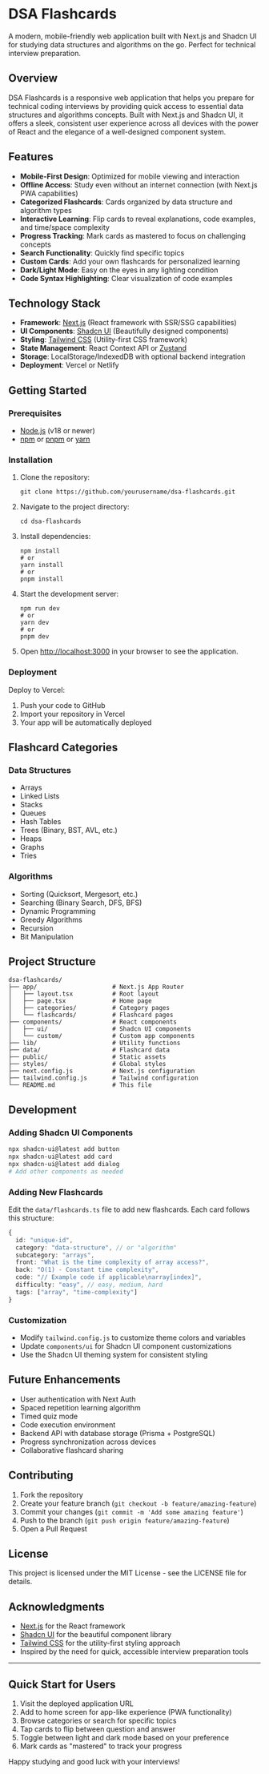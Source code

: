 # DSA Flashcards

A modern, mobile-friendly web application built with Next.js and Shadcn UI for studying data structures and algorithms on the go. Perfect for technical interview preparation.

## Overview

DSA Flashcards is a responsive web application that helps you prepare for technical coding interviews by providing quick access to essential data structures and algorithms concepts. Built with Next.js and Shadcn UI, it offers a sleek, consistent user experience across all devices with the power of React and the elegance of a well-designed component system.

## Features

- **Mobile-First Design**: Optimized for mobile viewing and interaction
- **Offline Access**: Study even without an internet connection (with Next.js PWA capabilities)
- **Categorized Flashcards**: Cards organized by data structure and algorithm types
- **Interactive Learning**: Flip cards to reveal explanations, code examples, and time/space complexity
- **Progress Tracking**: Mark cards as mastered to focus on challenging concepts
- **Search Functionality**: Quickly find specific topics
- **Custom Cards**: Add your own flashcards for personalized learning
- **Dark/Light Mode**: Easy on the eyes in any lighting condition
- **Code Syntax Highlighting**: Clear visualization of code examples

## Technology Stack

- **Framework**: [Next.js](https://nextjs.org/) (React framework with SSR/SSG capabilities)
- **UI Components**: [Shadcn UI](https://ui.shadcn.com/) (Beautifully designed components)
- **Styling**: [Tailwind CSS](https://tailwindcss.com/) (Utility-first CSS framework)
- **State Management**: React Context API or [Zustand](https://github.com/pmndrs/zustand)
- **Storage**: LocalStorage/IndexedDB with optional backend integration
- **Deployment**: Vercel or Netlify

## Getting Started

### Prerequisites

- [Node.js](https://nodejs.org/) (v18 or newer)
- [npm](https://www.npmjs.com/) or [pnpm](https://pnpm.io/) or [yarn](https://yarnpkg.com/)

### Installation

1. Clone the repository:
   ```
   git clone https://github.com/yourusername/dsa-flashcards.git
   ```

2. Navigate to the project directory:
   ```
   cd dsa-flashcards
   ```

3. Install dependencies:
   ```
   npm install
   # or
   yarn install
   # or
   pnpm install
   ```

4. Start the development server:
   ```
   npm run dev
   # or
   yarn dev
   # or
   pnpm dev
   ```

5. Open [http://localhost:3000](http://localhost:3000) in your browser to see the application.

### Deployment

Deploy to Vercel:

1. Push your code to GitHub
2. Import your repository in Vercel
3. Your app will be automatically deployed

## Flashcard Categories

### Data Structures
- Arrays
- Linked Lists
- Stacks
- Queues
- Hash Tables
- Trees (Binary, BST, AVL, etc.)
- Heaps
- Graphs
- Tries

### Algorithms
- Sorting (Quicksort, Mergesort, etc.)
- Searching (Binary Search, DFS, BFS)
- Dynamic Programming
- Greedy Algorithms
- Recursion
- Bit Manipulation

## Project Structure

```
dsa-flashcards/
├── app/                     # Next.js App Router
│   ├── layout.tsx           # Root layout
│   ├── page.tsx             # Home page
│   ├── categories/          # Category pages
│   └── flashcards/          # Flashcard pages
├── components/              # React components
│   ├── ui/                  # Shadcn UI components
│   └── custom/              # Custom app components
├── lib/                     # Utility functions
├── data/                    # Flashcard data
├── public/                  # Static assets
├── styles/                  # Global styles
├── next.config.js           # Next.js configuration
├── tailwind.config.js       # Tailwind configuration
└── README.md                # This file
```

## Development

### Adding Shadcn UI Components

```bash
npx shadcn-ui@latest add button
npx shadcn-ui@latest add card
npx shadcn-ui@latest add dialog
# Add other components as needed
```

### Adding New Flashcards

Edit the `data/flashcards.ts` file to add new flashcards. Each card follows this structure:

```typescript
{
  id: "unique-id",
  category: "data-structure", // or "algorithm"
  subcategory: "arrays",
  front: "What is the time complexity of array access?",
  back: "O(1) - Constant time complexity",
  code: "// Example code if applicable\narray[index]",
  difficulty: "easy", // easy, medium, hard
  tags: ["array", "time-complexity"]
}
```

### Customization

- Modify `tailwind.config.js` to customize theme colors and variables
- Update `components/ui` for Shadcn UI component customizations
- Use the Shadcn UI theming system for consistent styling

## Future Enhancements

- User authentication with Next Auth
- Spaced repetition learning algorithm
- Timed quiz mode
- Code execution environment
- Backend API with database storage (Prisma + PostgreSQL)
- Progress synchronization across devices
- Collaborative flashcard sharing

## Contributing

1. Fork the repository
2. Create your feature branch (`git checkout -b feature/amazing-feature`)
3. Commit your changes (`git commit -m 'Add some amazing feature'`)
4. Push to the branch (`git push origin feature/amazing-feature`)
5. Open a Pull Request

## License

This project is licensed under the MIT License - see the LICENSE file for details.

## Acknowledgments

- [Next.js](https://nextjs.org/) for the React framework
- [Shadcn UI](https://ui.shadcn.com/) for the beautiful component library
- [Tailwind CSS](https://tailwindcss.com/) for the utility-first styling approach
- Inspired by the need for quick, accessible interview preparation tools

---

## Quick Start for Users

1. Visit the deployed application URL
2. Add to home screen for app-like experience (PWA functionality)
3. Browse categories or search for specific topics
4. Tap cards to flip between question and answer
5. Toggle between light and dark mode based on your preference
6. Mark cards as "mastered" to track your progress

Happy studying and good luck with your interviews!
